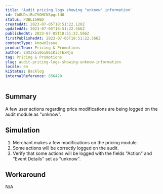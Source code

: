 ```yaml
---
title: 'Audit pricing logs showing "unknow" information'
id: 7b8UDsiBo7VOHCN3pgcfd0
status: PUBLISHED
createdAt: 2023-07-05T18:51:22.120Z
updatedAt: 2023-07-05T18:51:22.566Z
publishedAt: 2023-07-05T18:51:22.566Z
firstPublishedAt: 2023-07-05T18:51:22.566Z
contentType: knownIssue
productTeam: Pricing & Promotions
author: 2mXZkbi0oi061KicTExNjo
tag: Pricing & Promotions
slug: audit-pricing-logs-showing-unknow-information
locale: en
kiStatus: Backlog
internalReference: 856420
---
```


## Summary


A few user actions regarding price modifications are being logged on the audit module as "unknow".


##

## Simulation



1. Merchant makes a few modifications on the pricing module.
2. Some actions will be correctly logged on the audit.
3. Verify that some actions will be logged with the fields "Action" and "Event Details" set as "unknow".


##

## Workaround


N/A





